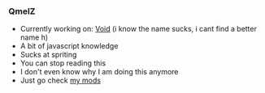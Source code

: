 ### QmelZ
- Currently working on: [Void](https://github.com/QmelZ/Void) (i know the name sucks, i cant find a better name h)
- A bit of javascript knowledge
- Sucks at spriting
- You can stop reading this
- I don't even know why I am doing this anymore
- Just go check [my mods](https://github.com/QmelZ?tab=repositories)
